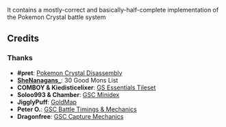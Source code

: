 It contains a mostly-correct and basically-half-complete implementation of the Pokemon Crystal battle system

## Credits

### Thanks

- **#pret**: [Pokemon Crystal Disassembly](https://github.com/pret/pokecrystal)
- **[SheNanagans_](www.twitch.tv/shenanagans_)**: 30 Good Mons List
- **COMBOY & Kiedisticelixer**: [GS Essentials Tileset](http://reliccastle.com/forums/showthread.php?tid=511)
- **Soloo993 & Chamber**: [GSC Minidex](https://wahackforo.com/t-26982/gbc-parche-ampliacion-255-minis-21-05-14-minis-nuevos-version-1-0-a)
- **JigglyPuff**: [GoldMap](https://www.romhacking.net/utilities/145/)
- **Peter O.**: [GSC Battle Timings & Mechanics](https://web.archive.org/web/20140712063943/http://www.upokecenter.com/content/pokemon-gold-version-silver-version-and-crystal-version-timing-notes)
- **Dragonfree**: [GSC Capture Mechanics](https://www.dragonflycave.com/mechanics/battle)